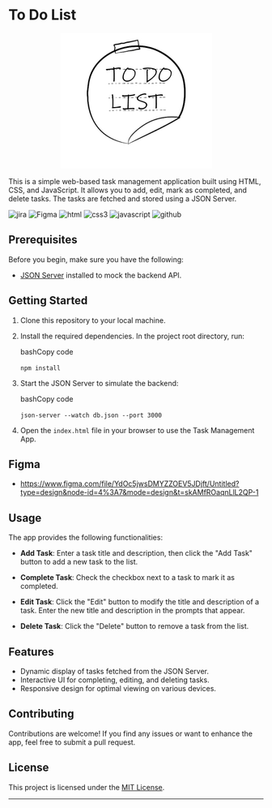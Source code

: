 # To Do List

<p align="center", background-color="white">
<img src="./assets/logoBlanco.png">
</p>

This is a simple web-based task management application built using HTML, CSS, and JavaScript. It allows you to add, edit, mark as completed, and delete tasks. The tasks are fetched and stored using a JSON Server.

![jira](https://img.shields.io/badge/Jira-0052CC?style=for-the-badge&logo=Jira&logoColor=white)
![Figma](https://img.shields.io/badge/Figma-F24E1E?style=for-the-badge&logo=figma&logoColor=white)
![html](https://img.shields.io/badge/HTML5-E34F26?style=for-the-badge&logo=html5&logoColor=white)
![css3](https://img.shields.io/badge/CSS3-1572B6?style=for-the-badge&logo=css3&logoColor=white)
![javascript](https://img.shields.io/badge/JavaScript-F7DF1E?style=for-the-badge&logo=javascript&logoColor=black)
![github](https://img.shields.io/badge/GitHub-100000?style=for-the-badge&logo=github&logoColor=white)


## Prerequisites

Before you begin, make sure you have the following:

-   [JSON Server](https://github.com/typicode/json-server) installed to mock the backend API.

## Getting Started

1.  Clone this repository to your local machine.
    
2.  Install the required dependencies. In the project root directory, run:
    
    bashCopy code
    
    `npm install` 
    
3.  Start the JSON Server to simulate the backend:
    
    bashCopy code
    
    `json-server --watch db.json --port 3000` 
    
4.  Open the `index.html` file in your browser to use the Task Management App.

## Figma
- https://www.figma.com/file/YdOc5jwsDMYZZOEV5JDjft/Untitled?type=design&node-id=4%3A7&mode=design&t=skAMfROaqnLlL2QP-1

## Usage

The app provides the following functionalities:

-   **Add Task**: Enter a task title and description, then click the "Add Task" button to add a new task to the list.
    
-   **Complete Task**: Check the checkbox next to a task to mark it as completed.
    
-   **Edit Task**: Click the "Edit" button to modify the title and description of a task. Enter the new title and description in the prompts that appear.
    
-   **Delete Task**: Click the "Delete" button to remove a task from the list.
    

## Features

-   Dynamic display of tasks fetched from the JSON Server.
-   Interactive UI for completing, editing, and deleting tasks.
-   Responsive design for optimal viewing on various devices.

## Contributing

Contributions are welcome! If you find any issues or want to enhance the app, feel free to submit a pull request.

## License

This project is licensed under the [MIT License](https://chat.openai.com/LICENSE).

----------
